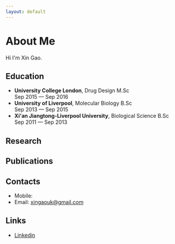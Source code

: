 ```yaml
---
layout: default
---
```


# About Me

Hi I'm Xin Gao.

## Education

- **University College London**, Drug Design M.Sc
<br>Sep 2015 — Sep 2016
- **University of Liverpool**, Molecular Biology B.Sc
<br>Sep 2013 — Sep 2015
- **Xi'an Jiangtong-Liverpool University**, Biological Science B.Sc
<br>Sep 2011 — Sep 2013

## Research

## Publications

## Contacts

- Mobile: 
- Email: xingaouk@gmail.com

## Links

- [Linkedin](https://www.linkedin.com/in/xin-gao-5b0b80a3/)
